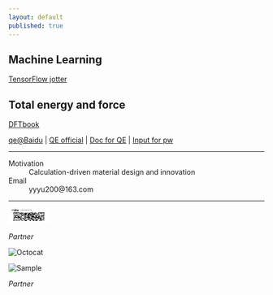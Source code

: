 ```yaml
---
layout: default
published: true
---
```




## Machine Learning
[TensorFlow jotter](./TFjotter)

## Total energy and force
[DFTbook](./DFTbook/)

[qe@Baidu](http://tieba.baidu.com/f?kw=quantum_espresso) | [QE official](http://www.quantum-espresso.org/) | [Doc for QE](http://www.quantum-espresso.org/Doc/pw_user_guide/) | [Input for pw](./QE6.0Doc/INPUT_PW.html)

* * *

<dl>
<dt>Motivation</dt>
<dd>Calculation-driven material design and innovation</dd>
<dt>Email</dt>
<dd>yyyu200@163.com</dd>
</dl>

* * *
<p align="left">
    <img src="./docs/微信图片_20190111152856.jpg" alt="Sample"  width="80" height="30">
    <p align="left">
        <em>Partner</em>
    </p>
</p>

![Octocat](https://assets-cdn.github.com/images/icons/emoji/octocat.png)


<p align="left">
    <img src="https://tb2.bdstatic.com/tb/static-common/img/search_logo_big_v1_8d039f9.png" alt="Sample"  width="80" height="30">
    <p align="left">
        <em>Partner</em>
    </p>
</p>
